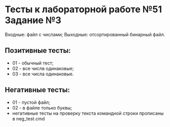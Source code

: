 # Тесты к лабораторной работе №51 Задание №3

Входные: файл с числами;
Выходные: отсортированный бинарный файл.

## Позитивные тесты:

- 01 - обычный тест;
- 02 - все числв одинаковые;
- 03 - все числа одинаковые.

## Негативные тесты:

- 01 - пустой файл;
- 02 - в файле только буквы;
- негативные тесты на проверку текста командной строки прописаны в neg_test.cmd